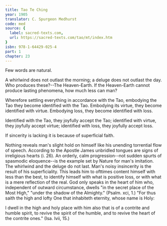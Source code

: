 ```yaml
---
title: Tao Te Ching
year: 1905
translator: C. Spurgeon Medhurst
code: med
source: {
  label: sacred-texts.com,
  url: https://sacred-texts.com/tao/mt/index.htm
}
isbn: 978-1-64429-025-4
part: 1
chapter: 23
---
```

Few words are natural.

A whirlwind does not outlast the morning; a deluge does not outlast the day. Who produces these?--The Heaven-Earth. If the Heaven-Earth cannot produce lasting phenomena, how much less can man?

Wherefore settling everything in accordance with the Tao, embodying the Tao they become identified with the Tao. Embodying its virtue, they become identified with virtue. Embodying loss, they become identified with loss.

Identified with the Tao, they joyfully accept the Tao; identified with virtue, they joyfully accept virtue; identified with loss, they joyfully accept loss.

If sincerity is lacking it is because of superficial faith.

Nothing reveals man's slight hold on himself like his unending torrential flow of speech. According to the Apostle James unbridled tongues are signs of irreligious hearts (i. 26). An orderly, calm progression--not sudden spurts of spasmodic eloquence--is the example set by Nature for man's imitation. The whirlwind and the deluge do not last. Man's noisy insincerity is the result of his superficiality. This leads him to ofttimes content himself with less than the best, to identify himself with what is positive loss, or with what is a mere reflection of the real. God only speaks in the heart of him who, independent of outward circumstance, dwells "in the secret place of the Most High," "under the shadow of the Almighty." (Psalm. xci, 1.) "For thus saith the high and lofty One that inhabiteth eternity, whose name is Holy:

I dwell in the high and holy place with him also that is of a contrite and humble spirit, to revive the spirit of the humble, and to revive the heart of the contrite ones." (Isa. lvii, 15.)